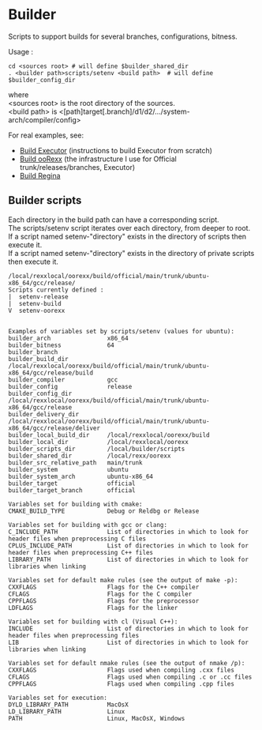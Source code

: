 Builder
=======

Scripts to support builds for several branches, configurations, bitness.

Usage :

    cd <sources root> # will define $builder_shared_dir
    . <builder path>scripts/setenv <build path>  # will define $builder_config_dir

where  
\<sources root\> is the root directory of the sources.  
\<build path\> is <[path]target[.branch]/d1/d2/.../system-arch/compiler/config>  

For real examples, see:

- [Build Executor][build_executor] (instructions to build Executor from scratch)
- [Build ooRexx][build_oorexx] (the infrastructure I use for Official trunk/releases/branches, Executor)
- [Build Regina][build_regina]


Builder scripts
---------------

Each directory in the build path can have a corresponding script.  
The scripts/setenv script iterates over each directory, from deeper to root.  
If a script named setenv-"directory" exists in the directory of scripts then execute it.  
If a script named setenv-"directory" exists in the directory of private scripts then execute it.  

    /local/rexxlocal/oorexx/build/official/main/trunk/ubuntu-x86_64/gcc/release/
    Scripts currently defined :
    |  setenv-release
    |  setenv-build
    V  setenv-oorexx


    Examples of variables set by scripts/setenv (values for ubuntu):
    builder_arch                x86_64
    builder_bitness             64
    builder_branch
    builder_build_dir           /local/rexxlocal/oorexx/build/official/main/trunk/ubuntu-x86_64/gcc/release/build
    builder_compiler            gcc
    builder_config              release
    builder_config_dir          /local/rexxlocal/oorexx/build/official/main/trunk/ubuntu-x86_64/gcc/release
    builder_delivery_dir        /local/rexxlocal/oorexx/build/official/main/trunk/ubuntu-x86_64/gcc/release/deliver
    builder_local_build_dir     /local/rexxlocal/oorexx/build
    builder_local_dir           /local/rexxlocal/oorexx
    builder_scripts_dir         /local/builder/scripts
    builder_shared_dir          /local/rexx/oorexx
    builder_src_relative_path   main/trunk
    builder_system              ubuntu
    builder_system_arch         ubuntu-x86_64
    builder_target              official
    builder_target_branch       official

    Variables set for building with cmake:
    CMAKE_BUILD_TYPE            Debug or Reldbg or Release

    Variables set for building with gcc or clang:
    C_INCLUDE_PATH              List of directories in which to look for header files when preprocessing C files
    CPLUS_INCLUDE_PATH          List of directories in which to look for header files when preprocessing C++ files
    LIBRARY_PATH                List of directories in which to look for libraries when linking

    Variables set for default make rules (see the output of make -p):
    CXXFLAGS                    Flags for the C++ compiler
    CFLAGS                      Flags for the C compiler
    CPPFLAGS                    Flags for the preprocessor
    LDFLAGS                     Flags for the linker

    Variables set for building with cl (Visual C++):
    INCLUDE                     List of directories in which to look for header files when preprocessing files
    LIB                         List of directories in which to look for libraries when linking

    Variables set for default nmake rules (see the output of nmake /p):
    CXXFLAGS                    Flags used when compiling .cxx files
    CFLAGS                      Flags used when compiling .c or .cc files
    CPPFLAGS                    Flags used when compiling .cpp files

    Variables set for execution:
    DYLD_LIBRARY_PATH           MacOsX
    LD_LIBRARY_PATH             Linux
    PATH                        Linux, MacOsX, Windows


[configure-smbd-to-follow-symbolic-links]: http://superuser.com/questions/555715/mac-os-x-10-8-configure-smbd-to-follow-symbolic-links "Configure smbd to follow symbolic links"
[build_executor]: build-executor.txt "Build Executor"
[build_oorexx]: build-oorexx.txt "Build ooRexx"
[build_regina]: build-regina.txt "Build Regina"
